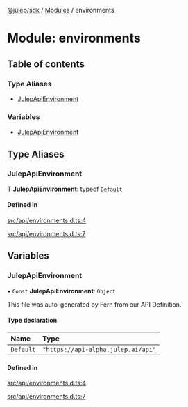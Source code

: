 [@julep/sdk](../README.md) / [Modules](../modules.md) / environments

# Module: environments

## Table of contents

### Type Aliases

- [JulepApiEnvironment](environments.md#julepapienvironment)

### Variables

- [JulepApiEnvironment](environments.md#julepapienvironment-1)

## Type Aliases

### JulepApiEnvironment

Ƭ **JulepApiEnvironment**: typeof [`Default`](environments.md#default)

#### Defined in

[src/api/environments.d.ts:4](https://github.com/julep-ai/monorepo/blob/8b1493a/sdks/js/src/api/environments.d.ts#L4)

[src/api/environments.d.ts:7](https://github.com/julep-ai/monorepo/blob/8b1493a/sdks/js/src/api/environments.d.ts#L7)

## Variables

### JulepApiEnvironment

• `Const` **JulepApiEnvironment**: `Object`

This file was auto-generated by Fern from our API Definition.

#### Type declaration

| Name | Type |
| :------ | :------ |
| `Default` | ``"https://api-alpha.julep.ai/api"`` |

#### Defined in

[src/api/environments.d.ts:4](https://github.com/julep-ai/monorepo/blob/8b1493a/sdks/js/src/api/environments.d.ts#L4)

[src/api/environments.d.ts:7](https://github.com/julep-ai/monorepo/blob/8b1493a/sdks/js/src/api/environments.d.ts#L7)
